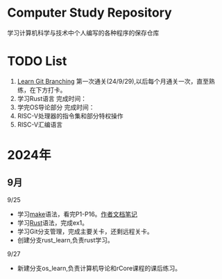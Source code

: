 # Computer Study Repository
学习计算机科学与技术中个人编写的各种程序的保存仓库

# TODO List
1. [Learn Git Branching](https://learngitbranching.js.org/?locale=zh_CN) 第一次通关(24/9/29),以后每个月通关一次，直至熟练，在下方打卡。
2. 学习Rust语言 完成时间：
3. 学完OS导论部分 完成时间：
4. RISC-V处理器的指令集和部分特权操作
5. RISC-V汇编语言

# 2024年
## 9月
9/25
* 学习[make](https://www.bilibili.com/video/BV1xC4y1d7Xs/)语法，看完P1-P16。[作者文档笔记](https://www.yuque.com/duguaizheyuese/bufe66/ahal8e5vo39dzdmb?singleDoc#vDerT)
* 学习[Rust](https://simonkorl.gitbook.io/r-z-rustos-guide/dai-ma-zhi-qian/)语法，完成ex1。
* 学习Git分支管理，完成主要关卡，还剩远程关卡。
* 创建分支rust_learn,负责rust学习。

9/27
* 新建分支os_learn,负责计算机导论和rCore课程的课后练习。